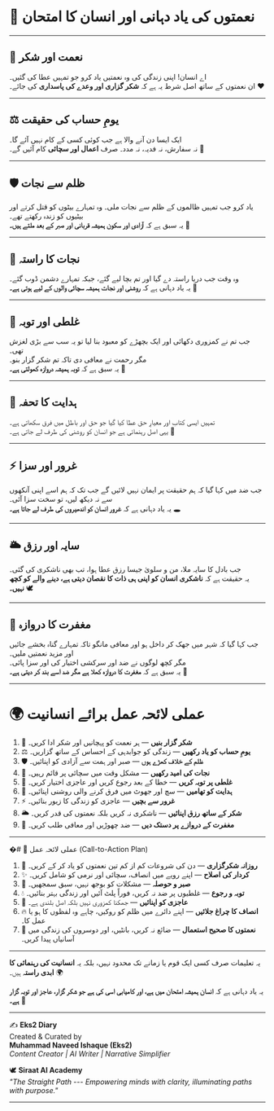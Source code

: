 # 🌌 نعمتوں کی یاد دہانی اور انسان کا امتحان

------------------------------------------------------------------------

## 🌿 نعمت اور شکر

اے انسان! اپنی زندگی کی وہ نعمتیں یاد کرو جو تمہیں عطا کی گئیں۔\
ان نعمتوں کے ساتھ اصل شرط یہ ہے کہ **شکر گزاری اور وعدے کی پاسداری** کی
جائے۔ ❤️

------------------------------------------------------------------------

## ⚖️ یومِ حساب کی حقیقت

ایک ایسا دن آنے والا ہے جب کوئی کسی کے کام نہیں آئے گا۔\
نہ سفارش، نہ فدیہ، نہ مدد۔ صرف **اعمال اور سچائی** کام آئیں گے۔ 🌟

------------------------------------------------------------------------

## 🛡️ ظلم سے نجات

یاد کرو جب تمہیں ظالموں کے ظلم سے نجات ملی۔ وہ تمہارے بیٹوں کو قتل کرتے
اور بیٹیوں کو زندہ رکھتے تھے۔\
یہ سبق ہے کہ **آزادی اور سکون ہمیشہ قربانی اور صبر کے بعد ملتے ہیں۔** 🌿

------------------------------------------------------------------------

## 🌊 نجات کا راستہ

وہ وقت جب دریا راستہ دے گیا اور تم بچا لیے گئے، جبکہ تمہارے دشمن ڈوب
گئے۔\
یہ یاد دہانی ہے کہ **روشنی اور نجات ہمیشہ سچائی والوں کے لیے ہوتی ہے۔**
🌸

------------------------------------------------------------------------

## 🐄 غلطی اور توبہ

جب تم نے کمزوری دکھائی اور ایک بچھڑے کو معبود بنا لیا تو یہ سب سے بڑی
لغزش تھی۔\
مگر رحمت نے معافی دی تاکہ تم شکر گزار بنو۔\
یہ سبق ہے کہ **توبہ ہمیشہ دروازہ کھولتی ہے۔** 💖

------------------------------------------------------------------------

## 📖 ہدایت کا تحفہ

تمہیں ایسی کتاب اور معیارِ حق عطا کیا گیا جو حق اور باطل میں فرق سکھاتی
ہے۔\
یہی اصل رہنمائی ہے جو انسان کو روشنی کی طرف لے جاتی ہے۔ 🌟

------------------------------------------------------------------------

## ⚡ غرور اور سزا

جب ضد میں کہا گیا کہ ہم حقیقت پر ایمان نہیں لائیں گے جب تک کہ ہم اسے
اپنی آنکھوں سے نہ دیکھ لیں، تو سخت سزا آئی۔\
یہ یاد دہانی ہے کہ **غرور انسان کو اندھیروں کی طرف لے جاتا ہے۔** 🕳️

------------------------------------------------------------------------

## 🌥️ سایہ اور رزق

جب بادل کا سایہ ملا، من و سلویٰ جیسا رزق عطا ہوا، تب بھی ناشکری کی گئی۔\
یہ حقیقت ہے کہ **ناشکری انسان کو اپنی ہی ذات کا نقصان دیتی ہے، دینے والے
کو کچھ نہیں۔** 🕊️

------------------------------------------------------------------------

## 🚪 مغفرت کا دروازہ

جب کہا گیا کہ شہر میں جھک کر داخل ہو اور معافی مانگو تاکہ تمہارے گناہ
بخشے جائیں اور مزید نعمتیں ملیں۔\
مگر کچھ لوگوں نے ضد اور سرکشی اختیار کی اور سزا پائی۔\
یہ سبق ہے کہ **مغفرت کا دروازہ کھلا ہے مگر ضد اسے بند کر دیتی ہے۔** 🚫

------------------------------------------------------------------------

# 🌍 عملی لائحہ عمل برائے انسانیت  

1. 🙏 **شکر گزار بنیں** — ہر نعمت کو پہچانیں اور شکر ادا کریں۔  
2. ⚖️ **یومِ حساب کو یاد رکھیں** — زندگی کو جوابدہی کے احساس کے ساتھ گزاریں۔  
3. 🛡️ **ظلم کے خلاف کھڑے ہوں** — صبر اور ہمت سے آزادی کو اپنائیں۔  
4. 🌊 **نجات کی امید رکھیں** — مشکل وقت میں سچائی پر قائم رہیں۔  
5. 🐾 **غلطی پر توبہ کریں** — خطا کے بعد رجوع کریں اور عاجزی اختیار کریں۔  
6. 📖 **ہدایت کو تھامیں** — سچ اور جھوٹ میں فرق کرنے والی روشنی اپنائیں۔  
7. ⚡ **غرور سے بچیں** — عاجزی کو زندگی کا زیور بنائیں۔  
8. 🌥️ **شکر کے ساتھ رزق اپنائیں** — ناشکری نہ کریں بلکہ نعمتوں کی قدر کریں۔  
9. 🚪 **مغفرت کے دروازے پر دستک دیں** — ضد چھوڑیں اور معافی طلب کریں۔  

------------------------------------------------------------------------

�# 🌟 عملی لائحہ عمل (Call-to-Action Plan)  

1. 🙏 **روزانہ شکرگزاری** — دن کی شروعات کم از کم تین نعمتوں کو یاد کر کے کریں۔  
2. ✨ **کردار کی اصلاح** — اپنے رویے میں انصاف، سچائی اور نرمی کو شامل کریں۔  
3. 🌱 **صبر و حوصلہ** — مشکلات کو بوجھ نہیں، سبق سمجھیں۔  
4. 💧 **توبہ و رجوع** — غلطیوں پر ضد نہ کریں، فوراً پلٹ آئیں اور زندگی بہتر بنائیں۔  
5. 🌸 **عاجزی کو اپنائیں** — جھکنا کمزوری نہیں بلکہ اصل بلندی ہے۔  
6. 🔥 **انصاف کا چراغ جلائیں** — اپنے دائرے میں ظلم کو روکیں، چاہے وہ لفظوں کا ہو یا عمل کا۔  
7. 🍞 **نعمتوں کا صحیح استعمال** — ضائع نہ کریں، بانٹیں، اور دوسروں کی زندگی میں آسانیاں پیدا کریں۔  

---  

یہ تعلیمات صرف کسی ایک قوم یا زمانے تک محدود نہیں، بلکہ یہ **انسانیت کی رہنمائی کا ابدی راستہ** ہیں۔ 🌍  

یہ یاد دہانی ہے کہ **انسان ہمیشہ امتحان میں ہے، اور کامیابی اسی کی ہے جو شکر گزار، عاجز اور توبہ گزار ہے۔** 🌸  

------------------------------------------------------------------------

✍️ **Eks2 Diary**\
Created & Curated by\
**Muhammad Naveed Ishaque (Eks2)**\
*Content Creator \| AI Writer \| Narrative Simplifier*

🕊️ **Siraat AI Academy**\
*"The Straight Path --- Empowering minds with clarity, illuminating
paths with purpose."*

------------------------------------------------------------------------
